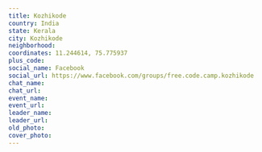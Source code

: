 ```yaml
---
title: Kozhikode
country: India
state: Kerala
city: Kozhikode
neighborhood: 
coordinates: 11.244614, 75.775937
plus_code:
social_name: Facebook
social_url: https://www.facebook.com/groups/free.code.camp.kozhikode
chat_name:
chat_url:
event_name:
event_url:
leader_name:
leader_url:
old_photo: 
cover_photo:
---
```

